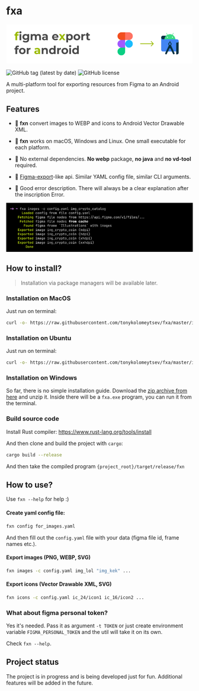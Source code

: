 # fxa

<img src="images/gh-logo.png"/><br/>

![GitHub tag (latest by date)](https://img.shields.io/github/v/tag/tonykolomeytsev/fxa?label=version) 
![GitHub license](https://img.shields.io/github/license/tonykolomeytsev/fxa)

A multi-platform tool for exporting resources from Figma to an Android project.

## Features

- 🥑 **fxn** convert images to WEBP and icons to Android Vector Drawable XML.

- 🥰 **fxn** works on macOS, Windows and Linux. One small executable for each platform.

- 🚀 No external dependencies. **No webp** package, **no java** and **no vd-tool** required.

- 🤖 [Figma-export](https://github.com/RedMadRobot/figma-export)-like api. Similar YAML config file, similar CLI arguments.

- 🧭 Good error description. There will always be a clear explanation after the inscription Error.

<img src="images/gh-demo.png"/><br/>

## How to install?

> Installation via package managers will be available later.

### Installation on MacOS

Just run on terminal:

```bash
curl -o- https://raw.githubusercontent.com/tonykolomeytsev/fxa/master/install/macos.sh | bash
```

### Installation on Ubuntu

Just run on terminal:

```bash
curl -o- https://raw.githubusercontent.com/tonykolomeytsev/fxa/master/install/linux.sh | bash
```

### Installation on Windows

So far, there is no simple installation guide. Download the [zip archive from here](https://github.com/tonykolomeytsev/fxa/releases/latest/download/fxa-v0.1.0-test9-x86_64-pc-windows-msvc.zip) and unzip it. Inside there will be a `fxa.exe` program, you can run it from the terminal.

### Build source code

Install Rust compiler: https://www.rust-lang.org/tools/install

And then clone and build the project with `cargo`:

```bash
cargo build --release
```

And then take the compiled program `{project_root}/target/release/fxn`

## How to use?

Use `fxn --help` for help :)

#### Create yaml config file:

```bash
fxn config for_images.yaml
```

And then fill out the `config.yaml` file with your data (figma file id, frame names etc.).

#### Export images (PNG, WEBP, SVG)

```bash
fxn images -c config.yaml img_lol "img_kek" ...
```

#### Export icons (Vector Drawable XML, SVG)

```bash
fxn icons -c config.yaml ic_24/icon1 ic_16/icon2 ...
```

### What about figma personal token?

Yes it's needed. Pass it as argument `-t TOKEN` or just create environment variable `FIGMA_PERSONAL_TOKEN` and the util will take it on its own.

Check `fxn --help`.

## Project status

The project is in progress and is being developed just for fun. Additional features will be added in the future.
